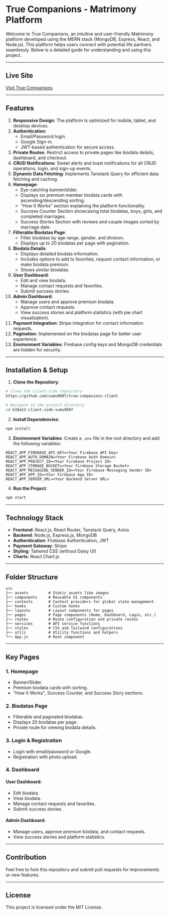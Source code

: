 # True Companions - Matrimony Platform

Welcome to True Companions, an intuitive and user-friendly Matrimony platform developed using the MERN stack (MongoDB, Express, React, and Node.js). This platform helps users connect with potential life partners seamlessly. Below is a detailed guide for understanding and using this project.

---

## Live Site
[Visit True Companions](https://true-companions.web.app/)



---

## Features

1. **Responsive Design**: The platform is optimized for mobile, tablet, and desktop devices.
2. **Authentication**:
   - Email/Password login.
   - Google Sign-in.
   - JWT-based authentication for secure access.
3. **Private Routes**: Restrict access to private pages like biodata details, dashboard, and checkout.
4. **CRUD Notifications**: Sweet alerts and toast notifications for all CRUD operations, login, and sign-up events.
5. **Dynamic Data Fetching**: Implements Tanstack Query for efficient data fetching and caching.
6. **Homepage**:
   - Eye-catching banner/slider.
   - Displays six premium member biodata cards with ascending/descending sorting.
   - "How It Works" section explaining the platform functionality.
   - Success Counter Section showcasing total biodatas, boys, girls, and completed marriages.
   - Success Stories Section with reviews and couple images sorted by marriage date.
7. **Filterable Biodatas Page**:
   - Filter biodatas by age range, gender, and division.
   - Displays up to 20 biodatas per page with pagination.
8. **Biodata Details**:
   - Displays detailed biodata information.
   - Includes options to add to favorites, request contact information, or make biodata premium.
   - Shows similar biodatas.
9. **User Dashboard**:
   - Edit and view biodata.
   - Manage contact requests and favorites.
   - Submit success stories.
10. **Admin Dashboard**:
    - Manage users and approve premium biodata.
    - Approve contact requests.
    - View success stories and platform statistics (with pie chart visualization).
11. **Payment Integration**: Stripe integration for contact information requests.
12. **Pagination**: Implemented on the biodatas page for better user experience.
13. **Environment Variables**: Firebase config keys and MongoDB credentials are hidden for security.

---

## Installation & Setup

1. **Clone the Repository**:
```bash
# Clone the client-side repository
https://github.com/sumu9897/true-companions-client

# Navigate to the project directory
cd b10a12-client-side-sumu9897
```

2. **Install Dependencies**:
```bash
npm install
```

3. **Environment Variables**:
Create a `.env` file in the root directory and add the following variables:
```env
REACT_APP_FIREBASE_API_KEY=<Your Firebase API Key>
REACT_APP_AUTH_DOMAIN=<Your Firebase Auth Domain>
REACT_APP_PROJECT_ID=<Your Firebase Project ID>
REACT_APP_STORAGE_BUCKET=<Your Firebase Storage Bucket>
REACT_APP_MESSAGING_SENDER_ID=<Your Firebase Messaging Sender ID>
REACT_APP_APP_ID=<Your Firebase App ID>
REACT_APP_SERVER_URL=<Your Backend Server URL>
```

4. **Run the Project**:
```bash
npm start
```

---

## Technology Stack

- **Frontend**: React.js, React Router, Tanstack Query, Axios
- **Backend**: Node.js, Express.js, MongoDB
- **Authentication**: Firebase Authentication, JWT
- **Payment Gateway**: Stripe
- **Styling**: Tailwind CSS (without Daisy UI)
- **Charts**: React Chart.js

---

## Folder Structure

```plaintext
src
├── assets         # Static assets like images
├── components     # Reusable UI components
├── contexts       # Context providers for global state management
├── hooks          # Custom hooks
├── layouts        # Layout components for pages
├── pages          # Page components (Home, Dashboard, Login, etc.)
├── routes         # Route configuration and private routes
├── services       # API service functions
├── styles         # CSS and Tailwind configurations
├── utils          # Utility functions and helpers
└── App.js         # Root component
```

---

## Key Pages

### 1. **Homepage**
- Banner/Slider.
- Premium biodata cards with sorting.
- "How It Works", Success Counter, and Success Story sections.

### 2. **Biodatas Page**
- Filterable and paginated biodatas.
- Displays 20 biodatas per page.
- Private route for viewing biodata details.

### 3. **Login & Registration**
- Login with email/password or Google.
- Registration with photo upload.

### 4. **Dashboard**
#### User Dashboard:
- Edit biodata.
- View biodata.
- Manage contact requests and favorites.
- Submit success stories.

#### Admin Dashboard:
- Manage users, approve premium biodata, and contact requests.
- View success stories and platform statistics.

---

## Contribution
Feel free to fork this repository and submit pull requests for improvements or new features.

---

## License
This project is licensed under the MIT License.
